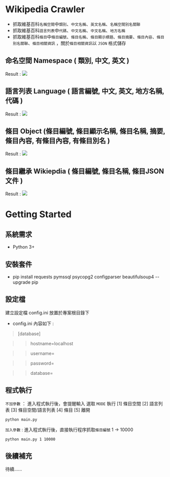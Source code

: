 ﻿# Wikipedia Crawler
* 抓取維基百科`名稱空間`中`類別`、`中文名稱`、`英文名稱`、`名稱空間別名關聯`
* 抓取維基百科`語言列表`中`代碼`、`中文名稱`、`中文名稱`、`地方名稱`
* 抓取維基百科`條目`中`條目編號`、`條目名稱`、`條目顯示標題`、`條目摘要`、`條目內容`、`條目別名關聯`、`條目相關資訊` ，關於`條目相關資訊`以 `JSON` 格式儲存

## 命名空間 Namespace ( 類別, 中文, 英文 )
Result : 
 ![](http://imgur.com/a/Um7k2)

## 語言列表 Language ( 語言編號, 中文, 英文, 地方名稱, 代碼 )
Result : 
 ![](http://imgur.com/a/hBrMt)

## 條目 Object (條目編號, 條目顯示名稱, 條目名稱, 摘要, 條目內容, 有條目內容, 有條目別名 )
Result : 
 ![](http://imgur.com/a/PDw9N)

## 條目繼承 Wikiepdia ( 條目編號, 條目名稱, 條目JSON文件 )
Result : 
 ![](http://imgur.com/a/zt06V)


# Getting Started
## 系統需求
* Python 3+

## 安裝套件
* pip install requests pymssql psycopg2 configparser beautifulsoup4 --upgrade pip

## 設定檔
建立設定檔 config.ini 放置於專案根目錄下
* config.ini 內容如下 :

> [database]

>> hostname=localhost

>> username=

>> password=

>> database=


## 程式執行
`不加參數` ： 進入程式執行後，會提醒輸入  選取 `MODE` 執行 [1] 條目空間 [2] 語言列表 [3] 條目空間/語言列表 [4] 條目 [5] 離開
```
python main.py
```
`加入參數` : 進入程式執行後，直接執行程序抓取`條目編號` 1 -> 10000
```
python main.py 1 10000
```

## 後續補充
待續......



